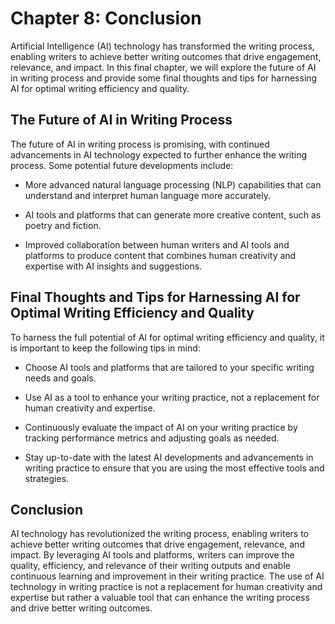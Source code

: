 Chapter 8: Conclusion
=====================

Artificial Intelligence (AI) technology has transformed the writing process, enabling writers to achieve better writing outcomes that drive engagement, relevance, and impact. In this final chapter, we will explore the future of AI in writing process and provide some final thoughts and tips for harnessing AI for optimal writing efficiency and quality.

The Future of AI in Writing Process
-----------------------------------

The future of AI in writing process is promising, with continued advancements in AI technology expected to further enhance the writing process. Some potential future developments include:

* More advanced natural language processing (NLP) capabilities that can understand and interpret human language more accurately.

* AI tools and platforms that can generate more creative content, such as poetry and fiction.

* Improved collaboration between human writers and AI tools and platforms to produce content that combines human creativity and expertise with AI insights and suggestions.

Final Thoughts and Tips for Harnessing AI for Optimal Writing Efficiency and Quality
------------------------------------------------------------------------------------

To harness the full potential of AI for optimal writing efficiency and quality, it is important to keep the following tips in mind:

* Choose AI tools and platforms that are tailored to your specific writing needs and goals.

* Use AI as a tool to enhance your writing practice, not a replacement for human creativity and expertise.

* Continuously evaluate the impact of AI on your writing practice by tracking performance metrics and adjusting goals as needed.

* Stay up-to-date with the latest AI developments and advancements in writing practice to ensure that you are using the most effective tools and strategies.

Conclusion
----------

AI technology has revolutionized the writing process, enabling writers to achieve better writing outcomes that drive engagement, relevance, and impact. By leveraging AI tools and platforms, writers can improve the quality, efficiency, and relevance of their writing outputs and enable continuous learning and improvement in their writing practice. The use of AI technology in writing practice is not a replacement for human creativity and expertise but rather a valuable tool that can enhance the writing process and drive better writing outcomes.
